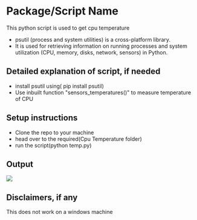 # Package/Script Name

This python script is used to get cpu temperature

- psutil (process and system utilities) is a cross-platform library.
- It is used for retrieving information on running processes and system utilization (CPU, memory, disks, network, sensors) in Python.

## Detailed explanation of script, if needed

- install psutil using( pip install psutil)
- Use inbuilt function "sensors_temperatures()" to measure temperature of CPU

## Setup instructions

- Clone the repo to your machine
- head over to the required(Cpu Temperature folder)
- run the script(python temp.py)

## Output

<img src="https://raw.githubusercontent.com/gavinlyonsrepo/raspberrypi_tempmon/master/screenshots/main_screen.jpg">

## Disclaimers, if any

This does not work on a windows machine
